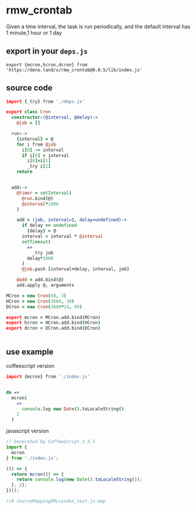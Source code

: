 <!-- 本文件由 ./readme.make.md 自动生成，请不要直接修改此文件 -->

# rmw_crontab 

Given a time interval, the task is run periodically, and the default interval has 1 minute,1 hour or 1 day

## export in your `deps.js`

```
export {mcron,hcron,dcron} from 'https://deno.land/x/rmw_crontab@0.0.5/lib/index.js'
```

## source code

```coffee
import {_try} from './deps.js'

export class Cron
  constructor:(@interval, @delay)->
    @job = []

  run:->
    {interval} = @
    for i from @job
      i[0] -= interval
      if i[0] < interval
        i[0]=i[1]
        _try i[2]
    return


  add:->
    @timer = setInterval(
      @run.bind(@)
      @interval*1000
    )

    add = (job, interval=1, delay=undefined)->
      if delay == undefined
        {delay} = @
      interval = interval * @interval
      setTimeout(
        =>
          _try job
        delay*1000
      )
      @job.push [interval+delay, interval, job]

    @add = add.bind(@)
    add.apply @, arguments

MCron = new Cron(60, 3)
HCron = new Cron(3600, 30)
DCron = new Cron(3600*24, 60)

export mcron = MCron.add.bind(MCron)
export hcron = HCron.add.bind(HCron)
export dcron = DCron.add.bind(DCron)



```

## use example

coffeescript version

```coffee
import {mcron} from './index.js'


do =>
  mcron(
    =>
      console.log new Date().toLocaleString()
    2
  )


```


javascript version

```javascript
// Generated by CoffeeScript 2.5.1
import {
  mcron
} from './index.js';

(() => {
  return mcron(() => {
    return console.log(new Date().toLocaleString());
  }, 2);
})();

//# sourceMappingURL=index_test.js.map

```
